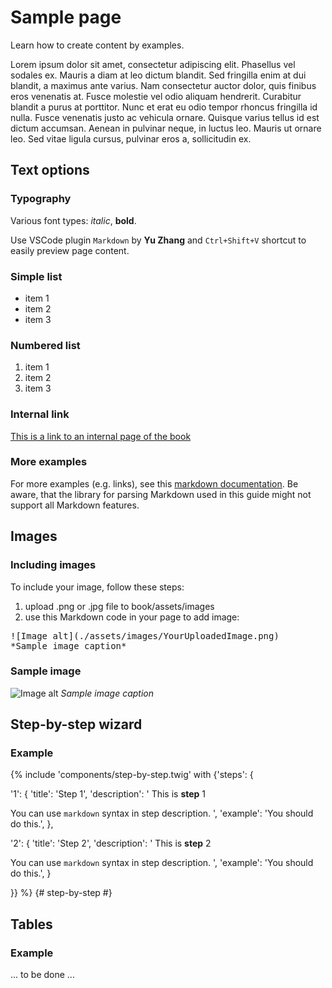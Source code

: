 # Sample page

Learn how to create content by examples.

Lorem ipsum dolor sit amet, consectetur adipiscing elit. Phasellus vel sodales ex. Mauris a diam at leo dictum blandit. Sed fringilla enim at dui blandit, a maximus ante varius. Nam consectetur auctor dolor, quis finibus eros venenatis at. Fusce molestie vel odio aliquam hendrerit. Curabitur blandit a purus at porttitor. Nunc et erat eu odio tempor rhoncus fringilla id nulla. Fusce venenatis justo ac vehicula ornare. Quisque varius tellus id est dictum accumsan. Aenean in pulvinar neque, in luctus leo. Mauris ut ornare leo. Sed vitae ligula cursus, pulvinar eros a, sollicitudin ex.

## Text options

### Typography

Various font types: *italic*, **bold**.

Use VSCode plugin `Markdown` by **Yu Zhang** and `Ctrl+Shift+V` shortcut to easily preview page content.

### Simple list

  * item 1
  * item 2
  * item 3

### Numbered list

  1. item 1
  2. item 2
  3. item 3

### Internal link

[This is a link to an internal page of the book](sample)

### More examples

For more examples (e.g. links), see this [markdown documentation](https://www.markdownguide.org/). Be aware, that the library for parsing Markdown used in this guide might not support all Markdown features.

## Images

### Including images

To include your image, follow these steps:

  1. upload .png or .jpg file to book/assets/images
  2. use this Markdown code in your page to add image:

<pre>
![Image alt](./assets/images/YourUploadedImage.png)
*Sample image caption*
</pre>

### Sample image

![Image alt](./assets/images/Lenna(testimage).png)
*Sample image caption*

## Step-by-step wizard

### Example

{% include 'components/step-by-step.twig' with {'steps': {

  '1': {
    'title': 'Step 1',
    'description': '
This is **step** 1

You can use `markdown` syntax in step description.
    ',
    'example': 'You should do this.',
  },

  '2': {
    'title': 'Step 2',
    'description': '
This is **step** 2

You can use `markdown` syntax in step description.
    ',
    'example': 'You should do this.',
  }

}} %} {# step-by-step #}

## Tables

### Example
... to be done ...
